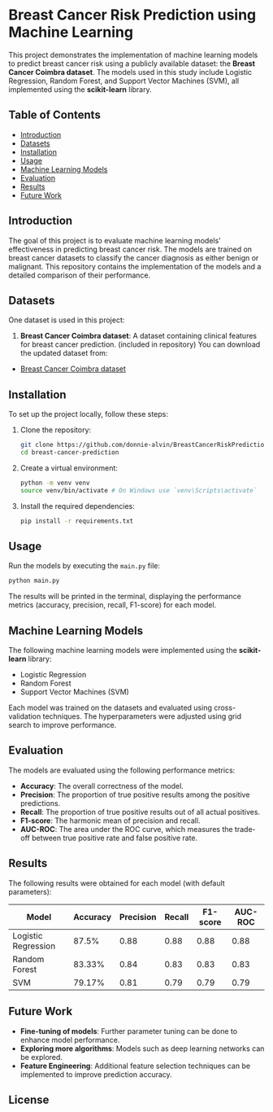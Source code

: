 # Breast Cancer Risk Prediction using Machine Learning

This project demonstrates the implementation of machine learning models to predict breast cancer risk using a publicly available dataset: the **Breast Cancer Coimbra dataset**. The models used in this study include Logistic Regression, Random Forest, and Support Vector Machines (SVM), all implemented using the **scikit-learn** library.

## Table of Contents
- [Introduction](#introduction)
- [Datasets](#datasets)
- [Installation](#installation)
- [Usage](#usage)
- [Machine Learning Models](#machine-learning-models)
- [Evaluation](#evaluation)
- [Results](#results)
- [Future Work](#future-work)

## Introduction
The goal of this project is to evaluate machine learning models' effectiveness in predicting breast cancer risk. The models are trained on breast cancer datasets to classify the cancer diagnosis as either benign or malignant. This repository contains the implementation of the models and a detailed comparison of their performance.

## Datasets
One dataset is used in this project:

1. **Breast Cancer Coimbra dataset**: A dataset containing clinical features for breast cancer prediction.
(included in repository)
You can download the updated dataset from:
- [Breast Cancer Coimbra dataset](https://archive.ics.uci.edu/ml/datasets/Breast+Cancer+Coimbra)

## Installation
To set up the project locally, follow these steps:

1. Clone the repository:
   ```bash
   git clone https://github.com/donnie-alvin/BreastCancerRiskPrediction-usingMachineLearning.git
   cd breast-cancer-prediction
   ```

2. Create a virtual environment:
   ```bash
   python -m venv venv
   source venv/bin/activate # On Windows use `venv\Scripts\activate`
   ```

3. Install the required dependencies:
   ```bash
   pip install -r requirements.txt
   ```

## Usage
Run the models by executing the `main.py` file:
```bash
python main.py
```

The results will be printed in the terminal, displaying the performance metrics (accuracy, precision, recall, F1-score) for each model.

## Machine Learning Models
The following machine learning models were implemented using the **scikit-learn** library:
- Logistic Regression
- Random Forest
- Support Vector Machines (SVM)

Each model was trained on the datasets and evaluated using cross-validation techniques. The hyperparameters were adjusted using grid search to improve performance.

## Evaluation
The models are evaluated using the following performance metrics:
- **Accuracy**: The overall correctness of the model.
- **Precision**: The proportion of true positive results among the positive predictions.
- **Recall**: The proportion of true positive results out of all actual positives.
- **F1-score**: The harmonic mean of precision and recall.
- **AUC-ROC**: The area under the ROC curve, which measures the trade-off between true positive rate and false positive rate.

## Results
The following results were obtained for each model (with default parameters):

| Model               | Accuracy | Precision | Recall | F1-score | AUC-ROC |
|---------------------|----------|-----------|--------|----------|---------|
| Logistic Regression | 87.5%    | 0.88      | 0.88   | 0.88     | 0.88    |
| Random Forest       | 83.33%   | 0.84      | 0.83   | 0.83     | 0.83    |
| SVM                 | 79.17%   | 0.81      | 0.79   | 0.79     | 0.79    |

## Future Work
- **Fine-tuning of models**: Further parameter tuning can be done to enhance model performance.
- **Exploring more algorithms**: Models such as deep learning networks can be explored.
- **Feature Engineering**: Additional feature selection techniques can be implemented to improve prediction accuracy.

## License

